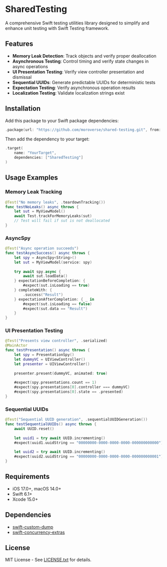 # SharedTesting

A comprehensive Swift testing utilities library designed to simplify and enhance unit testing with Swift Testing framework.

## Features

- **Memory Leak Detection**: Track objects and verify proper deallocation
- **Asynchronous Testing**: Control timing and verify state changes in async operations
- **UI Presentation Testing**: Verify view controller presentation and dismissal
- **Sequential UUIDs**: Generate predictable UUIDs for deterministic tests
- **Expectation Testing**: Verify asynchronous operation results
- **Localization Testing**: Validate localization strings exist

## Installation

Add this package to your Swift package dependencies:

```swift
.package(url: "https://github.com/moroverse/shared-testing.git", from: "1.0.0")
```

Then add the dependency to your target:

```swift
.target(
    name: "YourTarget",
    dependencies: ["SharedTesting"]
)
```

## Usage Examples

### Memory Leak Tracking

```swift
@Test("No memory leaks", .teardownTracking())
func testNoLeaks() async throws {
    let sut = MyViewModel()
    await Test.trackForMemoryLeaks(sut)
    // Test will fail if sut is not deallocated
}
```

### AsyncSpy

```swift
@Test("Async operation succeeds")
func testAsyncSuccess() async throws {
    let spy = AsyncSpy<String>()
    let sut = MyViewModel(service: spy)
    
    try await spy.async {
        await sut.loadData()
    } expectationBeforeCompletion: {
        #expect(sut.isLoading == true)
    } completeWith: {
        .success("Result")
    } expectationAfterCompletion: { _ in
        #expect(sut.isLoading == false)
        #expect(sut.data == "Result")
    }
}
```

### UI Presentation Testing

```swift
@Test("Presents view controller", .serialized)
@MainActor
func testPresentation() async throws {
    let spy = PresentationSpy()
    let dummyVC = UIViewController()
    let presenter = UIViewController()
    
    presenter.present(dummyVC, animated: true)
    
    #expect(spy.presentations.count == 1)
    #expect(spy.presentations[0].controller === dummyVC)
    #expect(spy.presentations[0].state == .presented)
}
```

### Sequential UUIDs

```swift
@Test("Sequential UUID generation", .sequentialUUIDGeneration())
func testSequentialUUIDs() async throws {
    await UUID.reset()
    
    let uuid1 = try await UUID.incrementing()
    #expect(uuid1.uuidString == "00000000-0000-0000-0000-000000000000")
    
    let uuid2 = try await UUID.incrementing()
    #expect(uuid2.uuidString == "00000000-0000-0000-0000-000000000001")
}
```

## Requirements

- iOS 17.0+, macOS 14.0+
- Swift 6.1+
- Xcode 15.0+

## Dependencies

- [swift-custom-dump](https://github.com/pointfreeco/swift-custom-dump)
- [swift-concurrency-extras](https://github.com/pointfreeco/swift-concurrency-extras)

## License

MIT License - See [LICENSE.txt](LICENSE.txt) for details.
